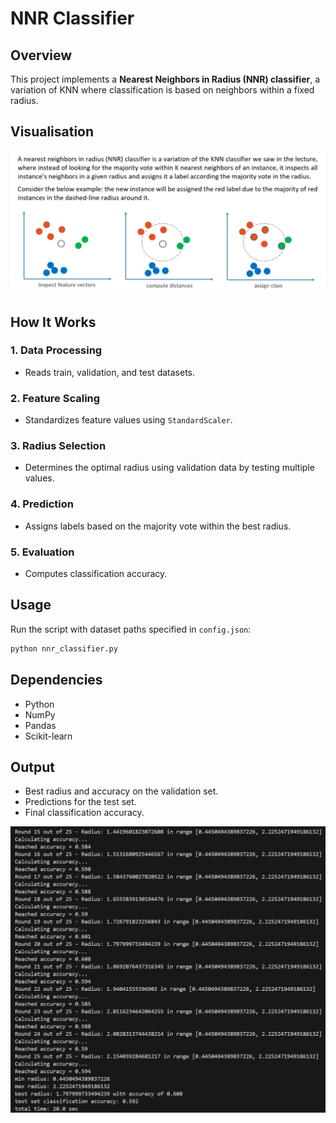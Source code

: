 # NNR Classifier

## Overview
This project implements a **Nearest Neighbors in Radius (NNR) classifier**, a variation of KNN where classification is based on neighbors within a fixed radius.

## Visualisation
![output](./readme-images/nnr-description.png)


## How It Works
### 1. Data Processing
- Reads train, validation, and test datasets.

### 2. Feature Scaling
- Standardizes feature values using `StandardScaler`.

### 3. Radius Selection
- Determines the optimal radius using validation data by testing multiple values.

### 4. Prediction
- Assigns labels based on the majority vote within the best radius.

### 5. Evaluation
- Computes classification accuracy.

## Usage
Run the script with dataset paths specified in `config.json`:
```bash
python nnr_classifier.py
```

## Dependencies
- Python
- NumPy
- Pandas
- Scikit-learn

## Output
- Best radius and accuracy on the validation set.
- Predictions for the test set.
- Final classification accuracy.


![output](./readme-images/output.png)

